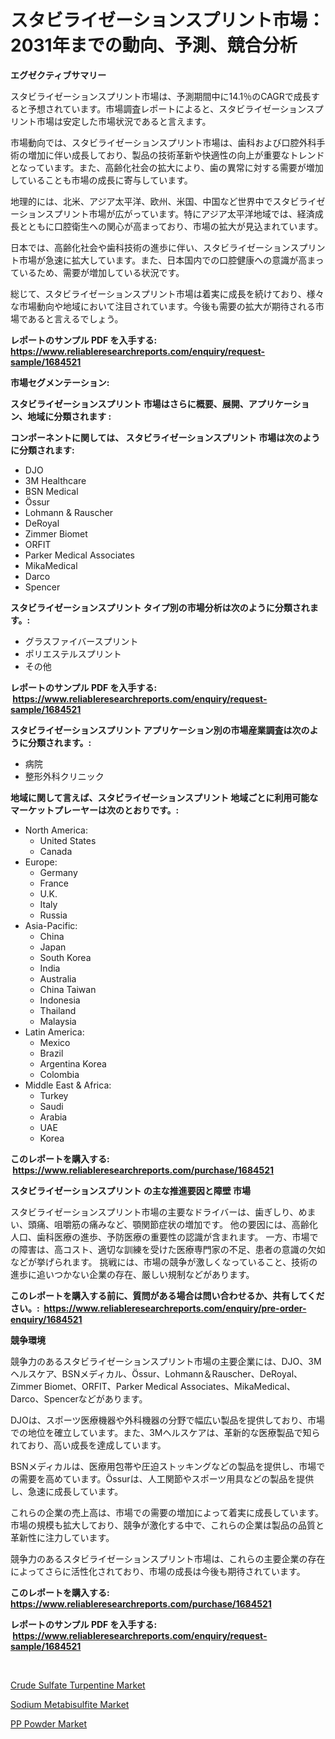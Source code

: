 <p><h1>スタビライゼーションスプリント市場：2031年までの動向、予測、競合分析</h1></p><p><strong>エグゼクティブサマリー</strong></p>
<p><p>スタビライゼーションスプリント市場は、予測期間中に14.1％のCAGRで成長すると予想されています。市場調査レポートによると、スタビライゼーションスプリント市場は安定した市場状況であると言えます。</p><p>市場動向では、スタビライゼーションスプリント市場は、歯科および口腔外科手術の増加に伴い成長しており、製品の技術革新や快適性の向上が重要なトレンドとなっています。また、高齢化社会の拡大により、歯の異常に対する需要が増加していることも市場の成長に寄与しています。</p><p>地理的には、北米、アジア太平洋、欧州、米国、中国など世界中でスタビライゼーションスプリント市場が広がっています。特にアジア太平洋地域では、経済成長とともに口腔衛生への関心が高まっており、市場の拡大が見込まれています。</p><p>日本では、高齢化社会や歯科技術の進歩に伴い、スタビライゼーションスプリント市場が急速に拡大しています。また、日本国内での口腔健康への意識が高まっているため、需要が増加している状況です。</p><p>総じて、スタビライゼーションスプリント市場は着実に成長を続けており、様々な市場動向や地域において注目されています。今後も需要の拡大が期待される市場であると言えるでしょう。</p></p>
<p><strong>レポートのサンプル PDF を入手する: <a href="https://www.reliableresearchreports.com/enquiry/request-sample/1684521">https://www.reliableresearchreports.com/enquiry/request-sample/1684521</a></strong></p>
<p><strong>市場セグメンテーション:</strong></p>
<p><strong> スタビライゼーションスプリント 市場はさらに概要、展開、アプリケーション、地域に分類されます :</strong></p>
<p><strong>コンポーネントに関しては、 スタビライゼーションスプリント 市場は次のように分類されます: &nbsp;</strong></p>
<p><ul><li>DJO</li><li>3M Healthcare</li><li>BSN Medical</li><li>Össur</li><li>Lohmann & Rauscher</li><li>DeRoyal</li><li>Zimmer Biomet</li><li>ORFIT</li><li>Parker Medical Associates</li><li>MikaMedical</li><li>Darco</li><li>Spencer</li></ul></p>
<p><strong> スタビライゼーションスプリント タイプ別の市場分析は次のように分類されます。:</strong></p>
<p><ul><li>グラスファイバースプリント</li><li>ポリエステルスプリント</li><li>その他</li></ul></p>
<p><strong>レポートのサンプル PDF を入手する: &nbsp;<a href="https://www.reliableresearchreports.com/enquiry/request-sample/1684521">https://www.reliableresearchreports.com/enquiry/request-sample/1684521</a></strong></p>
<p><strong> スタビライゼーションスプリント アプリケーション別の市場産業調査は次のように分類されます。:</strong></p>
<p><ul><li>病院</li><li>整形外科クリニック</li></ul></p>
<p><strong>地域に関して言えば、スタビライゼーションスプリント 地域ごとに利用可能なマーケットプレーヤーは次のとおりです。:</strong></p>
<p><ul>
    <li>
        North America:
        <ul>
            <li>United States</li>
            <li>Canada</li>
        </ul>
    </li>
    <li>
        Europe:
        <ul>
            <li>Germany</li>
            <li>France</li>
            <li>U.K.</li>
            <li>Italy</li>
            <li>Russia</li>
        </ul>
    </li>
    <li>
        Asia-Pacific:
        <ul>
            <li>China</li>
            <li>Japan</li>
            <li>South Korea</li>
            <li>India</li>
            <li>Australia</li>
            <li>China Taiwan</li>
            <li>Indonesia</li>
            <li>Thailand</li>
            <li>Malaysia</li>
        </ul>
    </li>
    <li>
        Latin America:
        <ul>
            <li>Mexico</li>
            <li>Brazil</li>
            <li>Argentina Korea</li>
            <li>Colombia</li>
        </ul>
    </li>
    <li>
        Middle East & Africa:
        <ul>
            <li>Turkey</li>
            <li>Saudi</li>
            <li>Arabia</li>
            <li>UAE</li>
            <li>Korea</li>
        </ul>
    </li>
    </ul></p>
<p><strong>このレポートを購入する: &nbsp;<a href="https://www.reliableresearchreports.com/purchase/1684521">https://www.reliableresearchreports.com/purchase/1684521</a></strong></p>
<p><strong>スタビライゼーションスプリント の主な推進要因と障壁 市場</strong></p>
<p><p>スタビライゼーションスプリント市場の主要なドライバーは、歯ぎしり、めまい、頭痛、咀嚼筋の痛みなど、顎関節症状の増加です。 他の要因には、高齢化人口、歯科医療の進歩、予防医療の重要性の認識が含まれます。 一方、市場での障害は、高コスト、適切な訓練を受けた医療専門家の不足、患者の意識の欠如などが挙げられます。 挑戦には、市場の競争が激しくなっていること、技術の進歩に追いつかない企業の存在、厳しい規制などがあります。</p></p>
<p><strong>このレポートを購入する前に、質問がある場合は問い合わせるか、共有してください。:&nbsp; <a href="https://www.reliableresearchreports.com/enquiry/pre-order-enquiry/1684521">https://www.reliableresearchreports.com/enquiry/pre-order-enquiry/1684521</a></strong></p>
<p><strong>競争環境</strong></p>
<p><p>競争力のあるスタビライゼーションスプリント市場の主要企業には、DJO、3Mヘルスケア、BSNメディカル、Össur、Lohmann＆Rauscher、DeRoyal、Zimmer Biomet、ORFIT、Parker Medical Associates、MikaMedical、Darco、Spencerなどがあります。</p><p>DJOは、スポーツ医療機器や外科機器の分野で幅広い製品を提供しており、市場での地位を確立しています。また、3Mヘルスケアは、革新的な医療製品で知られており、高い成長を達成しています。</p><p>BSNメディカルは、医療用包帯や圧迫ストッキングなどの製品を提供し、市場での需要を高めています。Össurは、人工関節やスポーツ用具などの製品を提供し、急速に成長しています。</p><p>これらの企業の売上高は、市場での需要の増加によって着実に成長しています。市場の規模も拡大しており、競争が激化する中で、これらの企業は製品の品質と革新性に注力しています。</p><p>競争力のあるスタビライゼーションスプリント市場は、これらの主要企業の存在によってさらに活性化されており、市場の成長は今後も期待されています。</p></p>
<p><strong>このレポートを購入する: &nbsp; <a href="https://www.reliableresearchreports.com/purchase/1684521">https://www.reliableresearchreports.com/purchase/1684521</a></strong></p>
<p><strong>レポートのサンプル PDF を入手する: &nbsp;<a href="https://www.reliableresearchreports.com/enquiry/request-sample/1684521">https://www.reliableresearchreports.com/enquiry/request-sample/1684521</a></strong><strong></strong></p>
<p>&nbsp;</p>
<p><p><a href="https://github.com/yemakinde/Market-Research-Report-List-1/blob/main/crude-sulfate-turpentine-market.md">Crude Sulfate Turpentine Market</a></p><p><a href="https://github.com/jsmusil/Market-Research-Report-List-2/blob/main/sodium-metabisulfite-market.md">Sodium Metabisulfite Market</a></p><p><a href="https://github.com/bmorecock/Market-Research-Report-List-2/blob/main/pp-powder-market.md">PP Powder Market</a></p></p>